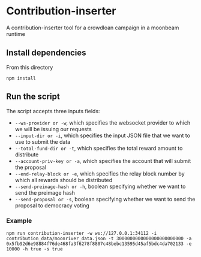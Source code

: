 # Contribution-inserter

A contribution-inserter tool for a crowdloan campaign in a moonbeam runtime

## Install dependencies
From this directory

`npm install`

## Run the script
The script accepts three inputs fields:
- `--ws-provider or -w`, which specifies the websocket provider to which we will be issuing our requests
- `--input-dir or -i`, which specifies the input JSON file that we want to use to submit the data
- `--total-fund-dir or -t`, which specifies the total reward amount to distribute
- `--account-priv-key or -a`, which specifies the account that will submit the proposal
- `--end-relay-block or -e`, which specifies the relay block number by which all rewards should be distributed
- `--send-preimage-hash or -h`, boolean specifying whether we want to send the preimage hash
- `--send-proposal or -s`, boolean specifying whether we want to send the proposal to democracy voting

### Example
`npm run contribution-inserter -w ws://127.0.0.1:34112 -i contribution_data/moonriver_data.json -t 3000000000000000000000000 -a 0x5fb92d6e98884f76de468fa3f6278f8807c48bebc13595d45af5bdc4da702133 -e 10000 -h true -s true`
